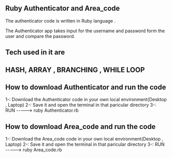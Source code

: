Ruby Authenticator and Area_code 
------------------------------------
The authenticator code is written in Ruby language .

The Authenticator app  takes input for the username and password form the user and compare the password.

Tech used in it are
---------------------------

HASH, ARRAY , BRANCHING , WHILE LOOP
-------------------------------------

How to download Authenticator and run the code
---------------------------------
1-: Download the Authenticator code in your own local environment(Desktop , Laptop)
2-: Save it and open the terminal in that paricular directory
3-: RUN 
    -----> ruby Authenticator.rb

How to download Area_code and run the code
---------------------------------
1-: Download the Area_code code in your own local environment(Desktop , Laptop) 2-: Save it and open the terminal in that paricular directory 3-: RUN -----> ruby Area_code.rb

